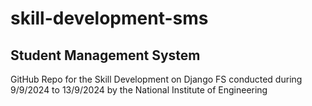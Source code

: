 # skill-development-sms
## Student Management System

GitHub Repo for the Skill Development on Django FS
conducted during 9/9/2024 to 13/9/2024
by the National Institute of Engineering
